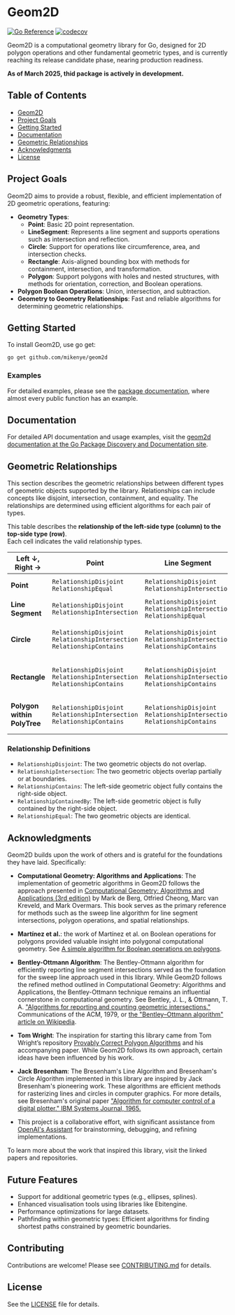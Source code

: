 # Geom2D

[![Go Reference](https://pkg.go.dev/badge/github.com/mikenye/geom2d.svg)](https://pkg.go.dev/github.com/mikenye/geom2d)
[![codecov](https://codecov.io/gh/mikenye/geom2d/graph/badge.svg?token=Z73XKN7N8D)](https://codecov.io/gh/mikenye/geom2d)

Geom2D is a computational geometry library for Go, designed for 2D polygon operations and other fundamental geometric types, and is currently reaching its release candidate phase, nearing production readiness.

**As of March 2025, thid package is actively in development.**

## Table of Contents
- [Geom2D](#geom2d)
- [Project Goals](#project-goals)
- [Getting Started](#getting-started)
- [Documentation](#documentation)
- [Geometric Relationships](#geometric-relationships)
- [Acknowledgments](#acknowledgments)
- [License](#license)

## Project Goals

Geom2D aims to provide a robust, flexible, and efficient implementation of 2D geometric operations, featuring:

- **Geometry Types**:
  - **Point**: Basic 2D point representation.
  - **LineSegment**: Represents a line segment and supports operations such as intersection and reflection.
  - **Circle**: Support for operations like circumference, area, and intersection checks.
  - **Rectangle**: Axis-aligned bounding box with methods for containment, intersection, and transformation.
  - **Polygon**: Support polygons with holes and nested structures, with methods for orientation, correction, and Boolean operations.
- **Polygon Boolean Operations**: Union, intersection, and subtraction.
- **Geometry to Geometry Relationships**: Fast and reliable algorithms for determining geometric relationships.

## Getting Started

To install Geom2D, use go get:

```bash
go get github.com/mikenye/geom2d
```

### Examples

For detailed examples, please see the [package documentation](https://pkg.go.dev/github.com/mikenye/geom2d), where almost every public function has an example.

## Documentation

For detailed API documentation and usage examples, visit the [geom2d documentation at the Go Package Discovery and Documentation site](https://pkg.go.dev/github.com/mikenye/geom2d).

## Geometric Relationships

This section describes the geometric relationships between different types of geometric objects supported by the library. Relationships can include concepts like disjoint, intersection, containment, and equality. The relationships are determined using efficient algorithms for each pair of types.

This table describes the **relationship of the left-side type (column) to the top-side type (row)**.  
Each cell indicates the valid relationship types.

| **Left ↓, Right →**         | Point                                                                    | Line Segment                                                             | Circle                                                                                                                   | Rectangle                                                                                                                | Polygon within PolyTree                                                                                                  |
|-----------------------------|--------------------------------------------------------------------------|--------------------------------------------------------------------------|--------------------------------------------------------------------------------------------------------------------------|--------------------------------------------------------------------------------------------------------------------------|--------------------------------------------------------------------------------------------------------------------------|
| **Point**                   | `RelationshipDisjoint`<br>`RelationshipEqual`                               | `RelationshipDisjoint`<br>`RelationshipIntersection`                         | `RelationshipDisjoint`<br>`RelationshipIntersection`<br>`RelationshipContainedBy`                                              | `RelationshipDisjoint`<br>`RelationshipIntersection`<br>`RelationshipContainedBy`                                              | `RelationshipDisjoint`<br>`RelationshipIntersection`<br>`RelationshipContainedBy`                                              |
| **Line Segment**            | `RelationshipDisjoint`<br>`RelationshipIntersection`                        | `RelationshipDisjoint`<br>`RelationshipIntersection`<br>`RelationshipEqual`    | `RelationshipDisjoint`<br>`RelationshipIntersection`<br>`RelationshipContainedBy`                                              | `RelationshipDisjoint`<br>`RelationshipIntersection`<br>`RelationshipContainedBy`                                              | `RelationshipDisjoint`<br>`RelationshipIntersection`<br>`RelationshipContainedBy`                                              |
| **Circle**                  | `RelationshipDisjoint`<br>`RelationshipIntersection`<br>`RelationshipContains` | `RelationshipDisjoint`<br>`RelationshipIntersection`<br>`RelationshipContains` | `RelationshipDisjoint`<br>`RelationshipIntersection`<br>`RelationshipContainedBy`<br>`RelationshipContains`<br>`RelationshipEqual` | `RelationshipDisjoint`<br>`RelationshipIntersection`<br>`RelationshipContainedBy`<br>`RelationshipContains`                      | `RelationshipDisjoint`<br>`RelationshipIntersection`<br>`RelationshipContainedBy`<br>`RelationshipContains`                      |
| **Rectangle**               | `RelationshipDisjoint`<br>`RelationshipIntersection`<br>`RelationshipContains` | `RelationshipDisjoint`<br>`RelationshipIntersection`<br>`RelationshipContains` | `RelationshipDisjoint`<br>`RelationshipIntersection`<br>`RelationshipContainedBy`<br>`RelationshipContains`                      | `RelationshipDisjoint`<br>`RelationshipIntersection`<br>`RelationshipContainedBy`<br>`RelationshipContains`<br>`RelationshipEqual` | `RelationshipDisjoint`<br>`RelationshipIntersection`<br>`RelationshipContainedBy`<br>`RelationshipContains`                      |
| **Polygon within PolyTree** | `RelationshipDisjoint`<br>`RelationshipIntersection`<br>`RelationshipContains` | `RelationshipDisjoint`<br>`RelationshipIntersection`<br>`RelationshipContains` | `RelationshipDisjoint`<br>`RelationshipIntersection`<br>`RelationshipContainedBy`<br>`RelationshipContains`                      | `RelationshipDisjoint`<br>`RelationshipIntersection`<br>`RelationshipContainedBy`<br>`RelationshipContains`                      | `RelationshipDisjoint`<br>`RelationshipIntersection`<br>`RelationshipContainedBy`<br>`RelationshipContains`<br>`RelationshipEqual` |

### Relationship Definitions

 - `RelationshipDisjoint`: The two geometric objects do not overlap.
 - `RelationshipIntersection`: The two geometric objects overlap partially or at boundaries.
 - `RelationshipContains`: The left-side geometric object fully contains the right-side object.
 - `RelationshipContainedBy`: The left-side geometric object is fully contained by the right-side object.
 - `RelationshipEqual`: The two geometric objects are identical.

## Acknowledgments

Geom2D builds upon the work of others and is grateful for the foundations they have laid. Specifically:

- **Computational Geometry: Algorithms and Applications**: The implementation of geometric algorithms in Geom2D follows the approach presented in [Computational Geometry: Algorithms and Applications (3rd edition)](https://link.springer.com/book/10.1007/978-3-540-77974-2) by Mark de Berg, Otfried Cheong, Marc van Kreveld, and Mark Overmars. This book serves as the primary reference for methods such as the sweep line algorithm for line segment intersections, polygon operations, and spatial relationships.

- **Martínez et al.**: the work of Martínez et al. on Boolean operations for polygons provided valuable insight into polygonal computational geometry. See [A simple algorithm for Boolean operations on polygons](https://web.archive.org/web/20230514184409/https://www.sciencedirect.com/science/article/abs/pii/S0925772199000124).

- **Bentley-Ottmann Algorithm**: The Bentley-Ottmann algorithm for efficiently reporting line segment intersections served as the foundation for the sweep line approach used in this library. While Geom2D follows the refined method outlined in Computational Geometry: Algorithms and Applications, the Bentley-Ottmann technique remains an influential cornerstone in computational geometry. See Bentley, J. L., & Ottmann, T. A. ["Algorithms for reporting and counting geometric intersections."](https://doi.org/10.1145/361002.361007) Communications of the ACM, 1979, or [the "Bentley–Ottmann algorithm" article on Wikipedia](https://en.wikipedia.org/wiki/Bentley–Ottmann_algorithm).

- **Tom Wright**: The inspiration for starting this library came from Tom Wright’s repository [Provably Correct Polygon Algorithms](https://github.com/TooOldCoder/Provably-Correct-Polygon-Algorithms) and his accompanying paper. While Geom2D follows its own approach, certain ideas have been influenced by his work.

- **Jack Bresenham**: The Bresenham's Line Algorithm and Bresenham's Circle Algorithm implemented in this library are inspired by Jack Bresenham's pioneering work. These algorithms are efficient methods for rasterizing lines and circles in computer graphics. For more details, see Bresenham's original paper ["Algorithm for computer control of a digital plotter." IBM Systems Journal, 1965.](https://dl.acm.org/doi/10.1147/sj.41.025)

- This project is a collaborative effort, with significant assistance from [OpenAI's Assistant](https://openai.com/) for brainstorming, debugging, and refining implementations.

To learn more about the work that inspired this library, visit the linked papers and repositories.

## Future Features

- Support for additional geometric types (e.g., ellipses, splines).
- Enhanced visualisation tools using libraries like Ebitengine.
- Performance optimizations for large datasets.
- Pathfinding within geometric types: Efficient algorithms for finding shortest paths constrained by geometric boundaries.

## Contributing

Contributions are welcome! Please see [CONTRIBUTING.md](https://github.com/mikenye/geom2d/blob/main/CONTRIBUTING.md) for details.

## License

See the [LICENSE](https://github.com/mikenye/geom2d/blob/main/LICENSE) file for details.
